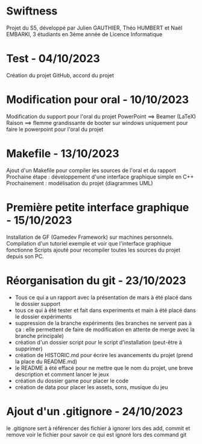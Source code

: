 # Swiftness
Projet du S5, développé par Julien GAUTHIER, Théo HUMBERT et Naël EMBARKI, 3 étudiants en 3ème année de Licence Informatique

# Test - 04/10/2023
Création du projet GitHub, accord du projet


# Modification pour oral - 10/10/2023
Modification du support pour l'oral du projet
PowerPoint ==> Beamer (LaTeX)
Raison ==> flemme grandissante de booter sur windows uniquement pour faire le powerpoint pour l'oral du projet

# Makefile - 13/10/2023
Ajout d'un Makefile pour compiler les sources de l'oral et du rapport
Prochaine étape : développement d'une interface graphique simple en C++
Prochainement : modélisation du projet (diagrammes UML)

# Première petite interface graphique - 15/10/2023
Installation de GF (Gamedev Framework) sur machines personnels.
Compilation d'un tutoriel exemple et voir que l'interface graphique fonctionne
Scripts ajouté pour recompiler toutes les sources du projet depuis son PC.

# Réorganisation du git - 23/10/2023
- Tous ce qui a un rapport avec la présentation de mars à été placé dans le dossier support
- tous ce qui à été tester et fait dans experiments et main à été placé dans le dossier expériments
- suppression de la branche expériments (les branches ne servent pas à ça : elle permettent de faire de modification en attente de merge avec la branche principale)
- création d'un dossier script pour le script d'installation (peut-être à supprimer)
- création de HISTORIC.md pour écrire les avancements du projet (prend la place du README.md)
- le README à été effacé pour ne mettre que le nom du projet, une breve description et comment lancer le jeux
- création du dossier game pour placer le code
- création de data pour placer les assets, sons, musique du jeu

# Ajout d'un .gitignore - 24/10/2023
le .gitignore sert à référencer des fichier à ignorer lors des add, commit et remove
voir le fichier pour savoir ce qui est ignoré lors des command git
